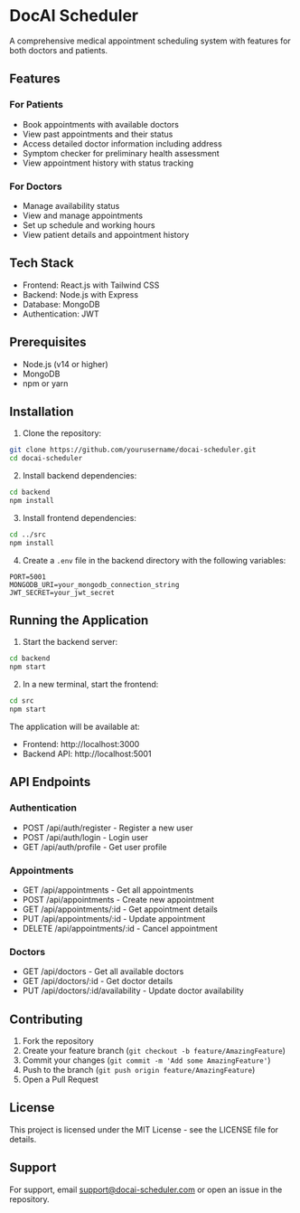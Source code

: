 # DocAI Scheduler

A comprehensive medical appointment scheduling system with features for both doctors and patients.

## Features

### For Patients
- Book appointments with available doctors
- View past appointments and their status
- Access detailed doctor information including address
- Symptom checker for preliminary health assessment
- View appointment history with status tracking

### For Doctors
- Manage availability status
- View and manage appointments
- Set up schedule and working hours
- View patient details and appointment history

## Tech Stack

- Frontend: React.js with Tailwind CSS
- Backend: Node.js with Express
- Database: MongoDB
- Authentication: JWT

## Prerequisites

- Node.js (v14 or higher)
- MongoDB
- npm or yarn

## Installation

1. Clone the repository:
```bash
git clone https://github.com/yourusername/docai-scheduler.git
cd docai-scheduler
```

2. Install backend dependencies:
```bash
cd backend
npm install
```

3. Install frontend dependencies:
```bash
cd ../src
npm install
```

4. Create a `.env` file in the backend directory with the following variables:
```
PORT=5001
MONGODB_URI=your_mongodb_connection_string
JWT_SECRET=your_jwt_secret
```

## Running the Application

1. Start the backend server:
```bash
cd backend
npm start
```

2. In a new terminal, start the frontend:
```bash
cd src
npm start
```

The application will be available at:
- Frontend: http://localhost:3000
- Backend API: http://localhost:5001

## API Endpoints

### Authentication
- POST /api/auth/register - Register a new user
- POST /api/auth/login - Login user
- GET /api/auth/profile - Get user profile

### Appointments
- GET /api/appointments - Get all appointments
- POST /api/appointments - Create new appointment
- GET /api/appointments/:id - Get appointment details
- PUT /api/appointments/:id - Update appointment
- DELETE /api/appointments/:id - Cancel appointment

### Doctors
- GET /api/doctors - Get all available doctors
- GET /api/doctors/:id - Get doctor details
- PUT /api/doctors/:id/availability - Update doctor availability

## Contributing

1. Fork the repository
2. Create your feature branch (`git checkout -b feature/AmazingFeature`)
3. Commit your changes (`git commit -m 'Add some AmazingFeature'`)
4. Push to the branch (`git push origin feature/AmazingFeature`)
5. Open a Pull Request

## License

This project is licensed under the MIT License - see the LICENSE file for details.

## Support

For support, email support@docai-scheduler.com or open an issue in the repository.
